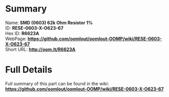 
Summary
=================
  
Name: __SMD (0603) 62k Ohm Resistor 1%__    
ID: __RESE-0603-X-O623-67__   
Hex ID: __R6623A__   
WebPage: __https://github.com/oomlout/oomlout-OOMP/wiki/RESE-0603-X-O623-67__   
Short URL: __http://oom.lt/R6623A__   

Full Details
==========================
Full summary of this part can be found in the wiki:   
__https://github.com/oomlout/oomlout-OOMP/wiki/RESE-0603-X-O623-67__    

